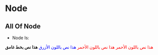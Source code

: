# Node

## All Of Node

- Node Is:

<span style="color: red !important">هذا نص باللون الأحمر</span>
<span style="color:red">هذا نص باللون الأحمر</span>
<span style="color:blue">هذا نص باللون الأزرق</span>
<strong>هذا نص بخط غامق</strong>
